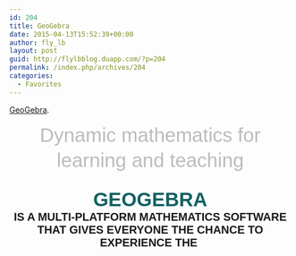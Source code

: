 ```yaml
---
id: 204
title: GeoGebra
date: 2015-04-13T15:52:39+00:00
author: fly_lb
layout: post
guid: http://flylbblog.duapp.com/?p=204
permalink: /index.php/archives/204
categories:
  - Favorites
---
```

[GeoGebra](https://www.geogebra.org/).

<h1 class="huge" style="font-weight: normal; line-height: 45px; margin: 0px 0px 0.8em; font-family: Arial, Helvetica, sans-serif; color: #bcbcbc; font-size: 2.5em; text-align: center;">
  Dynamic mathematics for learning and teaching
</h1>

<h4 style="text-align: center;">
  <span class="huge" style="font-size: 2.5em; color: #146162; font-family: Arial, Helvetica, sans-serif; font-weight: bold; line-height: normal; text-align: center; text-transform: uppercase;">GEOGEBRA</span><br style="font-family: Arial, Helvetica, sans-serif; font-size: 20px; font-weight: bold; line-height: normal; text-align: center; text-transform: uppercase;" /><span style="font-family: Arial, Helvetica, sans-serif; font-size: 20px; font-weight: bold; line-height: normal; text-align: center; text-transform: uppercase;">IS A MULTI-PLATFORM MATHEMATICS SOFTWARE THAT GIVES EVERYONE THE CHANCE TO EXPERIENCE THE </span>
</h4>